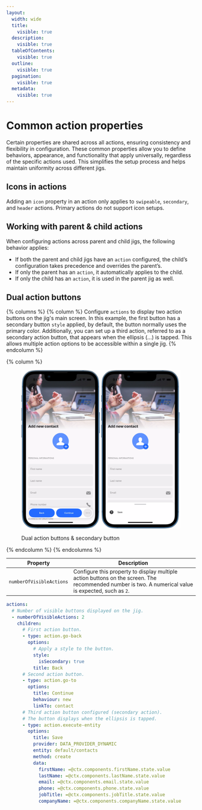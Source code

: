 ```yaml
---
layout:
  width: wide
  title:
    visible: true
  description:
    visible: true
  tableOfContents:
    visible: true
  outline:
    visible: true
  pagination:
    visible: true
  metadata:
    visible: true
---
```


# Common action properties

Certain properties are shared across all actions, ensuring consistency and flexibility in configuration. These common properties allow you to define behaviors, appearance, and functionality that apply universally, regardless of the specific actions used. This simplifies the setup process and helps maintain uniformity across different jigs.

## Icons in actions

Adding an `icon` property in an action only applies to `swipeable`, `secondary`, and `header` actions. Primary actions do not support icon setups.

## Working with parent & child actions

When configuring actions across parent and child jigs, the following behavior applies:

* If both the parent and child jigs have an `action` configured, the child’s configuration takes precedence and overrides the parent’s.
* If only the parent has an `action`, it automatically applies to the child.
* If only the child has an `action`, it is used in the parent jig as well.

## Dual action buttons

{% columns %}
{% column %}
Configure `actions` to display two action buttons on the jig's main screen. In this example, the first button has a secondary button `style` applied, by default, the button normally uses the primary color. Additionally, you can set up a third action, referred to as a secondary action button, that appears when the ellipsis (...) is tapped. This allows multiple action options to be accessible within a single jig.
{% endcolumn %}

{% column %}
<figure><img src="../../.gitbook/assets/action-dual-buttons.png" alt="Dual action buttons &#x26; secondary button"><figcaption><p>Dual action buttons &#x26; secondary button</p></figcaption></figure>
{% endcolumn %}
{% endcolumns %}

| Property                 | Description                                                                                                                                          |
| ------------------------ | ---------------------------------------------------------------------------------------------------------------------------------------------------- |
| `numberOfVisibleActions` | Configure this property to display multiple action buttons on the screen. The recommended number is two. A numerical value is expected, such as `2`. |

```yaml
actions:
  # Number of visible buttons displayed on the jig.
  - numberOfVisibleActions: 2       
    children:
      # First action button.
      - type: action.go-back
        options:
          # Apply a style to the button. 
          style:
            isSecondary: true
          title: Back
      # Second action button.                
      - type: action.go-to
        options:
          title: Continue
          behaviour: new
          linkTo: contact  
      # Third action button configured (secondary action).
      # The button displays when the ellipsis is tapped.    
      - type: action.execute-entity
        options:
          title: Save  
          provider: DATA_PROVIDER_DYNAMIC
          entity: default/contacts
          method: create
          data:
            firstName: =@ctx.components.firstName.state.value
            lastName: =@ctx.components.lastName.state.value
            email: =@ctx.components.email.state.value
            phone: =@ctx.components.phone.state.value
            jobTitle: =@ctx.components.jobTitle.state.value
            companyName: =@ctx.components.companyName.state.value    
```
